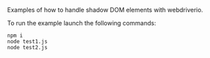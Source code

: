 Examples of how to handle shadow DOM elements with webdriverio.

To run the example launch the following commands:

```
npm i
node test1.js
node test2.js
```
